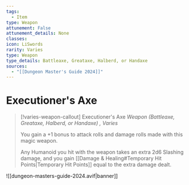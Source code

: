 ```yaml
---
tags:
  - Item
type: Weapon
attunement: False
attunement_details: None
classes:
icon: LiSwords
rarity: Varies
type: Weapon
type_details: Battleaxe, Greataxe, Halberd, or Handaxe
sources: 
  - "[[Dungeon Master's Guide 2024]]"
---
```

# Executioner's Axe
>[!varies-weapon-callout] Executioner's Axe
>_Weapon (Battleaxe, Greataxe, Halberd, or Handaxe) , Varies_
>
>You gain a +1 bonus to attack rolls and damage rolls made with this magic weapon.
>
>Any Humanoid you hit with the weapon takes an extra 2d6 Slashing damage, and you gain [[Damage & Healing#Temporary Hit Points\|Temporary Hit Points]] equal to the extra damage dealt.
>


![[dungeon-masters-guide-2024.avif|banner]]